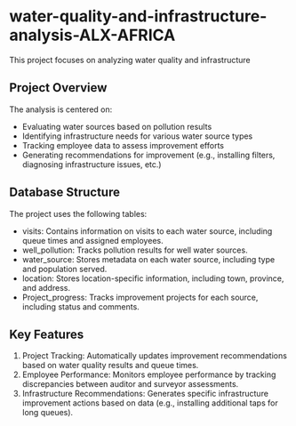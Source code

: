 # water-quality-and-infrastructure-analysis-ALX-AFRICA
This project focuses on analyzing water quality and infrastructure

## Project Overview
The analysis is centered on:
- Evaluating water sources based on pollution results
- Identifying infrastructure needs for various water source types
- Tracking employee data to assess improvement efforts	
- Generating recommendations for improvement (e.g., installing filters, diagnosing infrastructure issues, etc.)

## Database Structure
The project uses the following tables:
-	visits: Contains information on visits to each water source, including queue times and assigned employees.
-	well_pollution: Tracks pollution results for well water sources.
-	water_source: Stores metadata on each water source, including type and population served.
-	location: Stores location-specific information, including town, province, and address.
-	Project_progress: Tracks improvement projects for each source, including status and comments.

## Key Features
1.	Project Tracking: Automatically updates improvement recommendations based on water quality results and queue times.
2.	Employee Performance: Monitors employee performance by tracking discrepancies between auditor and surveyor assessments.
3.	Infrastructure Recommendations: Generates specific infrastructure improvement actions based on data (e.g., installing additional taps for long queues).
